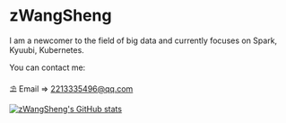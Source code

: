 # zWangSheng

I am a newcomer to the field of big data and currently focuses on Spark, Kyuubi, Kubernetes.

You can contact me:

⛱ Email => 2213335496@qq.com

[![zWangSheng's GitHub stats](https://github-readme-stats.vercel.app/api?username=zwangsheng&count_private=false&show_icons=true&theme=dark)]()
